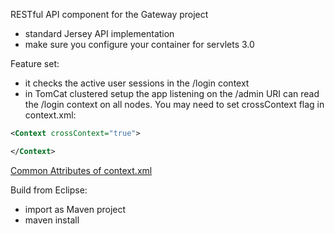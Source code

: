 RESTful API component for the Gateway project

- standard Jersey API implementation 
- make sure you configure your container for servlets 3.0

Feature set:
- it checks the active user sessions in the /login context
- in TomCat clustered setup the app listening on the /admin URI can read the /login context on all nodes. You may need to set crossContext flag in context.xml:

```xml
<Context crossContext="true">     

</Context>
```

[Common Attributes of context.xml](https://examples.javacodegeeks.com/enterprise-java/tomcat/tomcat-context-xml-configuration-example/)

Build from Eclipse:
- import as Maven project
- maven install
